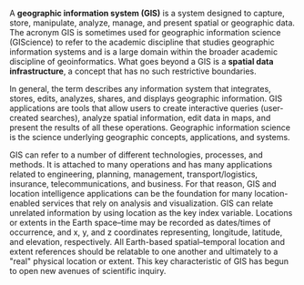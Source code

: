 A __geographic information system (GIS)__ is a system designed to capture, store, manipulate, analyze, manage, and present spatial or geographic data. The acronym GIS is sometimes used for geographic information science (GIScience) to refer to the academic discipline that studies geographic information systems and is a large domain within the broader academic discipline of geoinformatics. What goes beyond a GIS is a __spatial data infrastructure__, a concept that has no such restrictive boundaries.

In general, the term describes any information system that integrates, stores, edits, analyzes, shares, and displays geographic information. GIS applications are tools that allow users to create interactive queries (user-created searches), analyze spatial information, edit data in maps, and present the results of all these operations. Geographic information science is the science underlying geographic concepts, applications, and systems.

GIS can refer to a number of different technologies, processes, and methods. It is attached to many operations and has many applications related to engineering, planning, management, transport/logistics, insurance, telecommunications, and business. For that reason, GIS and location intelligence applications can be the foundation for many location-enabled services that rely on analysis and visualization.
GIS can relate unrelated information by using location as the key index variable. Locations or extents in the Earth space–time may be recorded as dates/times of occurrence, and x, y, and z coordinates representing, longitude, latitude, and elevation, respectively. All Earth-based spatial–temporal location and extent references should be relatable to one another and ultimately to a "real" physical location or extent. This key characteristic of GIS has begun to open new avenues of scientific inquiry.


